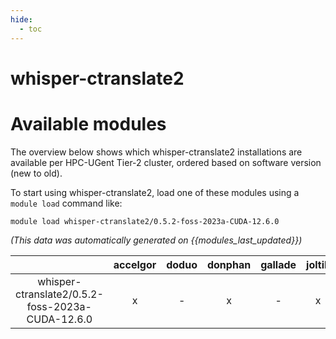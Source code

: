 ```yaml
---
hide:
  - toc
---
```


whisper-ctranslate2
===================

# Available modules


The overview below shows which whisper-ctranslate2 installations are available per HPC-UGent Tier-2 cluster, ordered based on software version (new to old).

To start using whisper-ctranslate2, load one of these modules using a `module load` command like:

```shell
module load whisper-ctranslate2/0.5.2-foss-2023a-CUDA-12.6.0
```

*(This data was automatically generated on {{modules_last_updated}})*

| |accelgor|doduo|donphan|gallade|joltik|litleo|shinx|
| :---: | :---: | :---: | :---: | :---: | :---: | :---: | :---: |
|whisper-ctranslate2/0.5.2-foss-2023a-CUDA-12.6.0|x|-|x|-|x|x|-|

